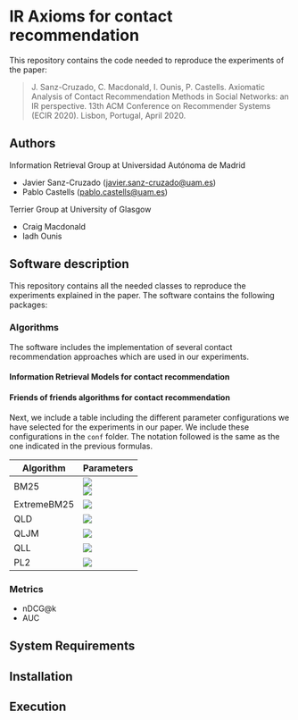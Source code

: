 # IR Axioms for contact recommendation
This repository contains the code needed to reproduce the experiments of the paper:

> J. Sanz-Cruzado, C. Macdonald, I. Ounis, P. Castells. Axiomatic Analysis of Contact Recommendation Methods in Social Networks: an IR perspective. 13th ACM Conference on Recommender Systems (ECIR 2020). Lisbon, Portugal, April 2020.

## Authors
Information Retrieval Group at Universidad Autónoma de Madrid
- Javier Sanz-Cruzado (javier.sanz-cruzado@uam.es)
- Pablo Castells (pablo.castells@uam.es)

Terrier Group at University of Glasgow
- Craig Macdonald
- Iadh Ounis

## Software description
This repository contains all the needed classes to reproduce the experiments explained in the paper. The software contains the following packages:

### Algorithms
The software includes the implementation of several contact recommendation approaches which are used in our experiments.

#### Information Retrieval Models for contact recommendation

#### Friends of friends algorithms for contact recommendation

Next, we include a table including the different parameter configurations we have selected for the experiments in our paper. We include these configurations in the `conf` folder. The notation followed is the same as the one indicated in the previous formulas.

| Algorithm | Parameters |
| --- | --- |
| BM25 | <img src="https://latex.codecogs.com/gif.latex?b%20\in%20\{%200.1,0.2,0.3,...,0.8,0.9,0.999,1.0%20\}" /> <br> <img src="https://latex.codecogs.com/gif.latex?k%20\in%20\{%200.001,0.01,0.1,1,10,100,1000%20\}" /> |
| ExtremeBM25 | <img src="https://latex.codecogs.com/gif.latex?b%20\in%20\{%200.1,0.2,0.3,...,0.8,0.9,0.999,1.0%20\}" /> |
| QLD | <img src="https://latex.codecogs.com/gif.latex?\mu%20\in%20\{%200.001,0.01,0.1,1,10,100,1000%20\}" /> |
| QLJM | <img src="https://latex.codecogs.com/gif.latex?\lambda%20\in%20\{%200.1,0.2,0.3,...,0.8,0.9,0.999,1.0%20\}" /> |
| QLL | <img src="https://latex.codecogs.com/gif.latex?\gamma%20\in%20\{%200.001,0.01,0.1,1,10,100,1000%20\}" /> |
| PL2 | <img src="https://latex.codecogs.com/gif.latex?c%20\in%20\{%200.001,0.01,0.1,1,10,100,1000%20\}" /> |

### Metrics
- nDCG@k
- AUC


## System Requirements

## Installation

## Execution

